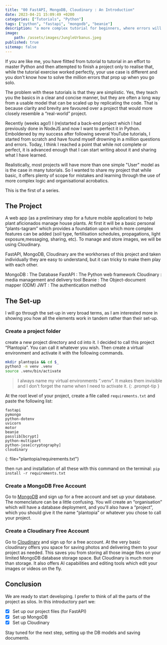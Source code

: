 ```yaml
---
title: "00 FastAPI, MongoDB, Cloudinary : An Introduction"
date: 2023-04-21 15:09:49 +0200
categories: ["Tutorials", "Python"]
tags: ["python", "fastapi", "mongodb", "beanie"]
description: "a more complex tutorial for beginners, where errors will be plenty"
image:
    path: /assets/images/JungleUrbanus.jpeg
published: true
sitemap: false
---
```


If you are like me, you have flitted from tutorial to tutorial in an effort to master Python and then attempted to finish a project only to realise that, while the tutorial exercise worked perfectly, your use case is different and you don't know how to solve the million errors that prop up when you go solo.

The problem with these tutorials is that they are simplistic. Yes, they teach you the basics in a clear and concise manner, but they are often a long way from a usable model that can be scaled up by replicating the code. That is because clarity and brevity are favoured over a project that would more closely resemble a “real-world” project.

Recently (weeks ago!) I (re)started a back-end project which I had previously done in NodeJS and now I want to perfect it in Python. Emboldened by my success after following several YouTube tutorials, I started from scratch and have found myself drowning in a million questions and errors. Today, I think I reached a point that while not complete or perfect, it is advanced enough that I can start writing about it and sharing what I have learned.

Realistically, most projects will have more than one simple "User" model as is the case in many tutorials. So I wanted to share my project that while basic, it offers plenty of scope for mistakes and learning through the use of more complex logic and organisational acrobatics.

This is the first of a series.

## The Project

A web app (as a preliminary step for a future mobile application) to help plant aficionados manage house plants. At first it will be a basic personal “plants-tagram” which provides a foundation upon which more complex features can be added (soil type, fertilisation schedules, propagations, light exposure,messaging, sharing, etc). To manage and store images, we will be using Cloudinary.

FastAPI, MongoDB, Cloudinary are the workhorses of this project and taken individually they are easy to understand, but it can tricky to make them play with each other.

MongoDB : The Database
FastAPI : The Python web framework
Cloudinary : media management and delivery tool
Beanie : The Object-document mapper (ODM)
JWT : The authentication method

## The Set-up

I will go through the set-up in very broad terms, as I am interested more in showing you how all the elements work in tandem rather than their set-up.

### Create a project folder

create a new project directory and cd into it. I decided to call this project “Plantopia”. You can call it whatever you wish. Then create a virtual environment and activate it with the following commands. 

```zsh
mkdir plantopia && cd $_
python3 -m venv .venv
source .venv/bin/activate
```

>I always name my virtual environments “.venv”. It makes them invisible and I don't forget the name when I need to activate it.
{: .prompt-tip }

At the root level of your project, create a file called `requirements.txt` and paste the following list:

```
fastapi
pymongo
python-dotenv
uvicorn
motor
beanie
passlib[bcrypt]
python-multipart
python-jose[cryptography]
cloudinary
```
{: file="plantopia/requirements.txt"}

then run and installation of all these with this command on the terminal: `pip install -r requirements.txt`

### Create a MongoDB Free Account  
Go to [MongoDB](https://www.mongodb.com/) and sign up for a free account and set up your database. The nomenclature can be a little confusing. You will create an “organisation” which will have a database deployment, and you'll also have a “project”, which you should give it the name “plantopia” or whatever you chose to call your project.

### Create a Cloudinary Free Account  
Go to [Cloudinary](https://cloudinary.com/) and sign up for a free account. At the very basic cloudinary offers you space for saving photos and delivering them to your project as needed. This saves you from storing all those image files on your limited MongoDB database storage space. But Cloudinary is much more than storage. It also offers AI capabilities and editing tools which edit your images or videos on the fly.

## Conclusion
We are ready to start developing. I prefer to think of all the parts of the project as silos. In this introductory part we:

+ [x] Set up our project files (for FastAPI)
+ [x] Set up MongoDB
+ [x] Set up Cloudinary

Stay tuned for the next step, setting up the DB models and saving documents.